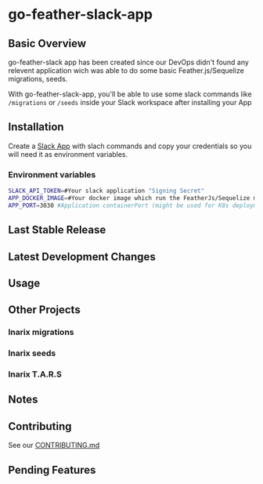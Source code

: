 # go-feather-slack-app
## Basic Overview

go-feather-slack app has been created since our DevOps didn't found any relevent application wich was able to do some basic Feather.js/Sequelize migrations, seeds.

With go-feather-slack-app, you'll be able to use some slack commands like ```/migrations``` or ```/seeds``` inside your Slack workspace after installing your App

## Installation

Create a [Slack App](https://api.slack.com/apps) with slach commands and copy your credentials so you will need it as environment variables.

### Environment variables

```bash
SLACK_API_TOKEN=#Your slack application "Signing Secret"
APP_DOCKER_IMAGE=#Your docker image which run the FeatherJs/Sequelize migration
APP_PORT=3030 #Application containerPort (might be used for K8s deployment)
```

## Last Stable Release

## Latest Development Changes


## Usage

## Other Projects
### Inarix migrations

### Inarix seeds

### Inarix T.A.R.S

## Notes
## Contributing

See our [CONTRIBUTING.md](CONTRIBUTING.md)

## Pending Features
